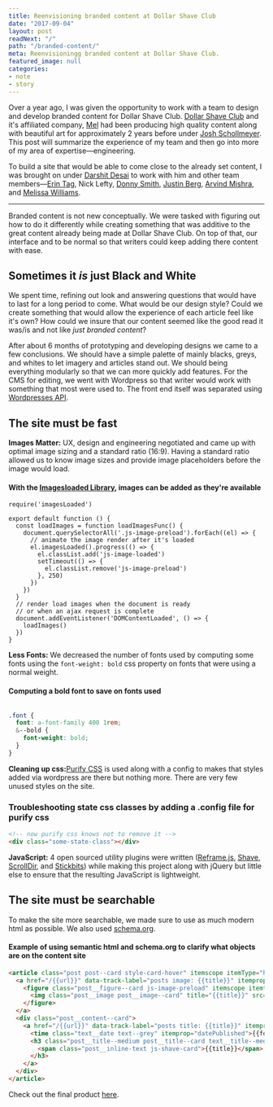 ```yaml
---
title: Reenvisioning branded content at Dollar Shave Club
date: "2017-09-04"
layout: post
readNext: "/"
path: "/branded-content/"
meta: Reenvisioningg branded content at Dollar Shave Club.
featured_image: null
categories:
- note
- story
---
```


Over a year ago, I was given the opportunity to work with a team to design and develop branded content for Dollar Shave Club. [Dollar Shave Club](https://www.dollarshaveclub.com) and it's affiliated company, [Mel](https://melmagazine.com/) had been producing high quality content along with beautiful art for approximately 2 years before under [Josh Schollmeyer](https://www.linkedin.com/in/jschollmeyer/). This post will summarize the experience of my team and then go into more of my area of expertise—engineering.


To build a site that would be able to come close to the already set content, I was brought on under [Darshit Desai](https://www.linkedin.com/in/darshitdesai/) to work with him and other team members—[Erin Tag](https://www.linkedin.com/in/erin-taj-12596946/), Nick Lefty, [Donny Smith](https://www.linkedin.com/in/donnysmith/), [Justin Berg](https://www.linkedin.com/in/justin-berg-93722b2/), [Arvind Mishra](https://www.linkedin.com/in/arvindmishra1/), and [Melissa Williams](https://www.linkedin.com/in/melwilms/).


----

Branded content is not new conceptually. We were tasked with figuring out how to do it differently while creating something that was additive to the great content already being made at Dollar Shave Club. On top of that, our interface and to be normal so that writers could keep adding there content with ease.

## Sometimes it _is_ just Black and White

We spent time, refining out look and answering questions that would have to last for a long period to come. What would be our design style? Could we create something that would allow the experience of each article feel like it's own? How could we insure that our content seemed like the good read it was/is and not like _just branded content_?

After about 6 months of prototyping and developing designs we came to a few conclusions. We should have a simple palette of mainly blacks, greys, and whites to let imagery and articles stand out. We should being everything modularly so that we can more quickly add features. For the CMS for editing, we went with Wordpress so that writer would work with something that most were used to. The front end itself was separated using [Wordpresses API](https://wordpress.org/plugins/rest-api/). 

## The site must be fast

**Images Matter:** UX, design and engineering negotiated and came up with optimal image sizing and a standard ratio (16:9). Having a standard ratio allowed us to know image sizes and provide image placeholders before the image would load. 

#### With the [Imagesloaded Library](https://github.com/desandro/imagesloaded), images can be added as they're available
```
require('imagesLoaded')

export default function () {
  const loadImages = function loadImagesFunc() {
    document.querySelectorAll('.js-image-preload').forEach((el) => {
      // animate the image render after it's loaded
      el.imagesLoaded().progress(() => {
        el.classList.add('js-image-loaded')
        setTimeout(() => {
          el.classList.remove('js-image-preload')
        }, 250)
      })
    })
  }
  // render load images when the document is ready
  // or when an ajax request is complete
  document.addEventListener('DOMContentLoaded', () => {
    loadImages()
  })
}

```


**Less Fonts:** We decreased the number of fonts used by computing some fonts using the `font-weight: bold` css property on fonts that were using a normal weight. 

#### Computing a bold font to save on fonts used

```css

.font {
  font: a-font-family 400 1rem;
  &--bold {
    font-weight: bold;
  }
}

```

**Cleaning up css:**[Purify CSS](https://github.com/purifycss/purifycss) is used along with a config to makes that styles added via wordpress are there but nothing more. There are very few unused styles on the site. 

### Troubleshooting state css classes by adding a .config file for purify css

```html
<!-- now purify css knows not to remove it -->
<div class="some-state-class"></div>
```

**JavaScript:** 4 open sourced utility plugins were written ([Reframe.js](https://github.com/dollarshaveclub/reframe.js), [Shave](https://github.com/dollarshaveclub/shave), [ScrollDir](https://github.com/dollarshaveclub/scrolldir), and [Stickbits](https://github.com/dollarshaveclub/stickybits)) while making this project along with jQuery but little else to ensure that the resulting JavaScript is lightweight.

## The site must be searchable 

To make the site more searchable, we made sure to use as much modern html as possible. We also used [schema.org](http://schema.org/).

#### Example of using semantic html and schema.org to clarify what objects are on the content site

```html
<article class="post post--card style-card-hover" itemscope itemType="http://schema.org/Article">
  <a href="/{{url}}" data-track-label="posts image: {{title}}" itemprop="url">
    <figure class="post__figure--card js-image-preload" itemscope itemtype="http://schema.org/ImageObject">
      <img class="post__image post__image--card" title="{{title}}" src="{{media.small}}" alt="{{title}}" itemprop="contentURL" />
    </figure>
  </a>
  <div class="post__content--card">
    <a href="/{{url}}" data-track-label="posts title: {{title}}" itemprop="url">
      <time class="text__date text--grey" itemprop="datePublished">{{formatted_date}}</time>
      <h3 class="post__title--medium post__title--card text__title--medium" itemprop="headline">
        <span class="post__inline-text js-shave-card">{{title}}</span>
      </h3>
    </a>
  </div>
</article>
```


Check out the final product [here](https://content.dollarshaveclub.com).
